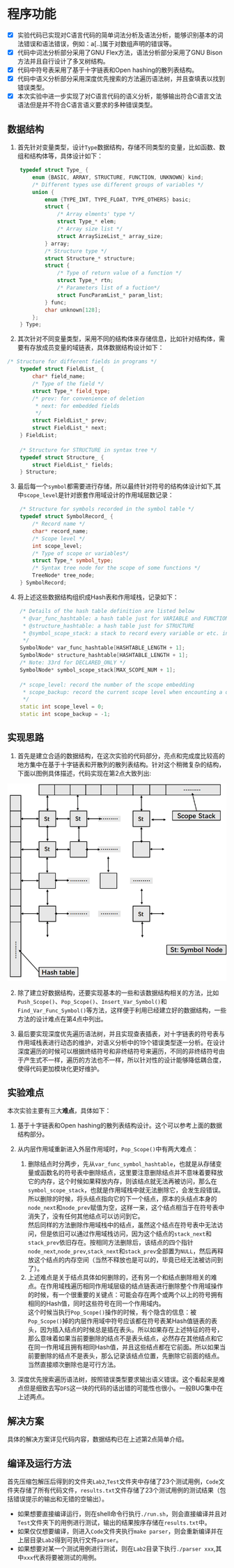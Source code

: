 # 程序功能

- [x] 实验代码已实现对C语言代码的简单词法分析及语法分析，能够识别基本的词法错误和语法错误，例如：a[..]属于对数组声明的错误等。
- [x] 代码中词法分析部分采用了GNU Flex方法，语法分析部分采用了GNU Bison方法并且自行设计了多叉树结构。 
- [x] 代码中符号表采用了基于十字链表和Open hashing的散列表结构。
- [x] 代码中语义分析部分采用深度优先搜索的方法遍历语法树，并且查填表以找到错误类型。
- [x] 本次实验中进一步实现了对C语言代码的语义分析，能够输出符合C语言文法语法但是并不符合C语言语义要求的多种错误类型。

## 数据结构

1. 首先针对变量类型，设计``Type``数据结构，存储不同类型的变量，比如函数、数组和结构体等，具体设计如下：

```cpp
    typedef struct Type_ {
        enum {BASIC, ARRAY, STRUCTURE, FUNCTION, UNKNOWN} kind;
        /* Different types use different groups of variables */
        union {
            enum {TYPE_INT, TYPE_FLOAT, TYPE_OTHERS} basic;
            struct {
                /* Array elments' type */
                struct Type_* elem;
                /* Array size list */
                struct ArraySizeList_* array_size;
            } array;
            /* Structure type */
            struct Structure_* structure;
            struct {
                /* Type of return value of a function */
                struct Type_* rtn;
                /* Parameters list of a fuction*/
                struct FuncParamList_* param_list;
            } func;
            char unknown[128];
        };
    } Type; 
```

2. 其次针对不同变量类型，采用不同的结构体来存储信息，比如针对结构体，需要有存放成员变量的域链表，具体数据结构设计如下：

```cpp
/* Structure for different fields in programs */
    typedef struct FieldList_ {
        char* field_name;
        /* Type of the field */
        struct Type_* field_type;
        /* prev: for convenience of deletion
         * next: for embedded fields 
         */
        struct FieldList_* prev;
        struct FieldList_* next;
    } FieldList;

    /* Structure for STRUCTURE in syntax tree */
    typedef struct Structure_ {
        struct FieldList_* fields;
    } Structure;
```

3. 最后每一个``symbol``都需要进行存储，所以最终针对符号的结构体设计如下,其中``scope_level``是针对嵌套作用域设计的作用域层数记录：

```cpp
    /* Structure for symbols recorded in the symbol table */
    typedef struct SymbolRecord_ {
        /* Record name */
        char* record_name;
        /* Scope level */
        int scope_level;
        /* Type of scope or variables*/
        struct Type_* symbol_type;
        /* Syntax tree node for the scope of some functions */
        TreeNode* tree_node;
    } SymbolRecord;
```

4. 将上述这些数据结构组织成Hash表和作用域栈，记录如下：

```cpp
    /* Details of the hash table definition are listed below 
     * @var_func_hashtable: a hash table just for VARIABLE and FUNCTION
     * @structure_hashtable: a hash table just for STRUCTURE
     * @symbol_scope_stack: a stack to record every variable or etc. in the same scope
     */
    SymbolNode* var_func_hashtable[HASHTABLE_LENGTH + 1];
    SymbolNode* structure_hashtable[HASHTABLE_LENGTH + 1];
    /* Note: 33rd for DECLARED_ONLY */
    SymbolNode* symbol_scope_stack[MAX_SCOPE_NUM + 1]; 

    /* scope_level: record the number of the scope embedding
     * scope_backup: record the current scope level when encounting a declared but not defined functions and restore the scope level later
     */
    static int scope_level = 0;
    static int scope_backup = -1; 
```

## 实现思路

1. 首先是建立合适的数据结构，在这次实验的代码部分，亮点和完成度比较高的地方集中在基于十字链表和开散列的散列表结构。针对这个稍微复杂的结构，下面以图例具体描述，代码实现在第2点大致列出:  

![img](https://github.com/SinestroEdmonce/MyCompiler/raw/master/Lab2/Img/Imperative%20Style.png)

2. 除了建立好数据结构，还要实现基本的一些和该数据结构相关的方法，比如``Push_Scope()``、``Pop_Scope()``、``Insert_Var_Symbol()``和``Find_Var_Func_Symbol()``等方法，这样便于利用已经建立好的数据结构，一些方法的设计难点在第4点中列出。

3. 最后要实现深度优先遍历语法树，并且实现查表插表，对十字链表的符号表与作用域栈表进行动态的维护，对语义分析中的19个错误类型逐一分析。在设计深度遍历的时候可以根据终结符号和非终结符号来遍历，不同的非终结符号由于产生式不一样，遍历的方法也不一样，所以针对性的设计能够降低耦合度，使得代码更加模块化更好维护。

## 实验难点

本次实验主要有三大**难点**，具体如下：  

1. 基于十字链表和Open hashing的散列表结构设计。这个可以参考上面的数据结构部分。

2. 从内层作用域重新进入外层作用域时，``Pop_Scope()``中有两大难点：  
    1. 删除结点时分两步，先从``var_func_symbol_hashtable``，也就是从存储变量或函数名的符号表中删除结点，这里要注意删除结点并不意味着要释放它的内存，这个时候如果释放内存，则该结点就无法再被访问，那么在``symbol_scope_stack``，也就是作用域栈中就无法删除它，会发生段错误。  
    所以删除的时候，将头结点指向它的下一个结点，原本的头结点本身的``node_next``和``node_prev``赋值为空，这样一来，这个结点相当于在符号表中消失了，没有任何其他结点可以访问到它。  
    然后同样的方法删除作用域栈中的结点，虽然这个结点在符号表中无法访问，但是依旧可以通过作用域栈访问，因为这个结点的``stack_next``和``stack_prev``依旧存在。按相同方法删除后，该结点的四个指针``node_next``,``node_prev``,``stack_next``和``stack_prev``全部置为``NULL``，然后再释放这个结点的内存空间（当然不释放也是可以的，毕竟已经无法被访问到了）。
    2. 上述难点是关于结点具体如何删除的，还有另一个和结点删除相关的难点。在作用域栈遍历相同作用域层级的结点链表进行删除整个作用域操作的时候，有一个很重要的关键点：可能会存在两个或两个以上的符号拥有相同的Hash值，同时这些符号在同一个作用域内。  
    这个时候当执行``Pop_Scope()``操作的时候，有个隐含的信息：被``Pop_Scope()``掉的内层作用域中符号应该都在符号表某Hash值链表的表头，因为插入结点的时候总是插在表头。所以如果存在上述特征的符号，那么意味着如果当前要删除的结点不是表头结点，必然存在其他结点和它在同一作用域且拥有相同Hash值，并且这些结点都在它前面。所以如果当前要删除的结点不是表头，那么记录该结点位置，先删除它前面的结点。当然直接顺次删除也是可行方法。

3. 深度优先搜索遍历语法树，按照错误类型要求输出语义错误。这个看起来是难点但是细致去写``DFS``这一块的代码的话出错的可能性也很小。一般BUG集中在上述两点。

## 解决方案

具体的解决方案详见代码内容，数据结构已在上述第2点简单介绍。

## 编译及运行方法

首先压缩包解压后得到的文件夹``Lab2``,``Test``文件夹中存储了23个测试用例，``Code``文件夹存储了所有代码文件，``results.txt``文件存储了23个测试用例的测试结果（包括错误提示的输出和无错的空输出）。

- 如果想要直接编译运行，则在shell命令行执行``./run.sh``，则会直接编译并且对``Test``文件夹下的用例进行测试，输出的结果按序存储在``results.txt``中。
- 如果仅仅想要编译，则进入``Code``文件夹执行``make parser``，则会重新编译并在上层目录``Lab2``得到可执行文件``parser``。
- 如果想要对某一个测试用例进行测试，则在``Lab2``目录下执行``./parser xxx``,其中``xxx``代表将要被测试的用例。
